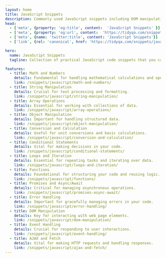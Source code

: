 ```yaml
---
layout: home
title: JavaScript Snippets
description: Commonly used JavaScript snippets including DOM manipulation, Array and Object managements.
head:
  - ['meta', {property: 'og:title', content:  'JavaScript Snippets' }]
  - ['meta', {property: 'og:url', content:  'https://tidyqa.com/snippets/javascript/' }] 
  - ['meta', {name: 'twitter:title', content: 'JavaScript Snippets'}]
  - ['link', {rel: 'canonical', href: 'https://tidyqa.com/snippets/javascript/'}]

hero:
  name: JavaScript Snippets
  tagline: Collection of practical JavaScript code snippets that you can use in your projects.

features:
  - title: Math and Numbers
    details: Fundamental for handling mathematical calculations and operations.
    link: /snippets/javascript/math-and-numbers/
  - title: String Manipulation
    details: Crucial for text processing and formatting.
    link: /snippets/javascript/string-manipulation/
  - title: Array Operations
    details: Essential for working with collections of data.
    link: /snippets/javascript/array-operations/
  - title: Object Manipulation
    details: Important for handling structured data.
    link: /snippets/javascript/object-manipulation/
  - title: Conversion and Calculation
    details: Useful for unit conversions and basic calculations.
    link: /snippets/javascript/conversion-and-calculation/
  - title: Conditional Statements
    details: Vital for making decisions in your code.
    link: /snippets/javascript/conditional-statements/
  - title: Loops and Iteration
    details: Essential for repeating tasks and iterating over data.
    link: /snippets/javascript/loops-and-iteration/
  - title: Functions
    details: Foundational for structuring your code and reusing logic.
    link: /snippets/javascript/functions/
  - title: Promises and Async/Await
    details: Critical for managing asynchronous operations.
    link: /snippets/javascript/promises-async-await/
  - title: Error Handling
    details: Important for gracefully managing errors in your code.
    link: /snippets/javascript/error-handling/
  - title: DOM Manipulation
    details: Key for interacting with web page elements.
    link: /snippets/javascript/dom-manipulation/
  - title: Event Handling
    details: Crucial for responding to user interactions.
    link: /snippets/javascript/event-handling/
  - title: AJAX and Fetch
    details: Vital for making HTTP requests and handling responses.
    link: /snippets/javascript/ajax-and-fetch/
---
```

